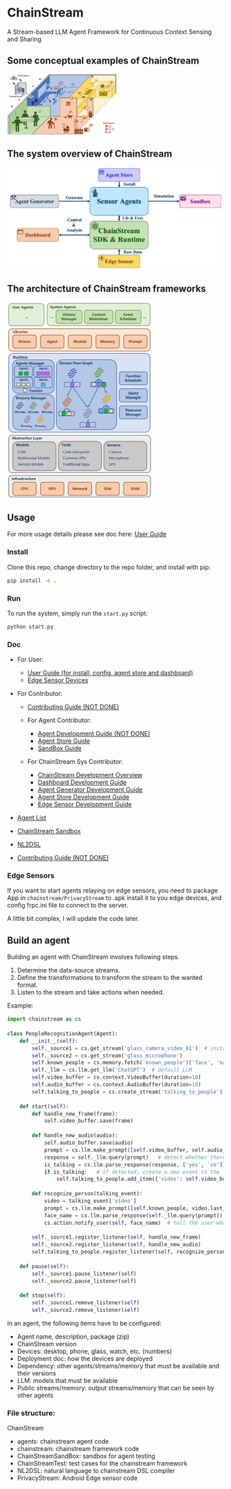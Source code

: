 # ChainStream

A Stream-based LLM Agent Framework for Continuous Context Sensing and Sharing

## Some conceptual examples of ChainStream

<img src="doc/img/ChainstreamExample.png" alt="ChainStream" style="zoom:25%;" />

## The system overview of ChainStream

<img src="doc/img/ChainStreamMainComponents.png">

## The architecture of ChainStream frameworks

<img src="doc/img/ChainStreamArchNew.png" alt="ChainStream" style="zoom:50%;" />

## Usage

For more usage details please see doc here: [User Guide]()

### Install

Clone this repo, change directory to the repo folder, and install with pip:

```bash
pip install -e .
```

### Run

To run the system, simply run the `start.py` script:

```bash
python start.py
```

### Doc
- For User:
  - [User Guide (for install, config, agent store and dashboard)](doc/UserGuide/USER_GUIDE.md)
  - [Edge Sensor Devices](doc/UserGuide/EDGE_DEVICES_GUIDE.md)
- For Contributor:
  - [Contributing Guide (NOT DONE)](doc/ContributorGuide/CONTRIBUTOR_GUIDE.md)
  
  - For Agent Contributor:
    - [Agent Development Guide (NOT DONE)](doc/ContributorGuide/AgentDevelopmentGuide/AGENT_DEVELOPMENT_OVERVIEW.md)
    - [Agent Store Guide](doc/ContributorGuide/AgentDevelopmentGuide/AGENT_STORE_GUIDE.md)
    - [SandBox Guide](doc/ContributorGuide/AgentDevelopmentGuide/SANDBOX_GUIDE.md)
  - For ChainStream Sys Contributor:
    - [ChainStream Development Overview](doc/ContributorGuide/ChainStreamDevelopmentGuide/CHAINSTREAM_DEVELOPMENT_OVERVIEW.md)
    - [Dashboard Development Guide](doc/ContributorGuide/ChainStreamDevelopmentGuide/DASHBOARD_DEVELOPMENT_GUIDE.md)
    - [Agent Generator Development Guide](doc/ContributorGuide/ChainStreamDevelopmentGuide/AGENT_GENERATOR_DEVELOPMENT_GUIDE.md)
    - [Agent Store Development Guide](doc/ContributorGuide/ChainStreamDevelopmentGuide/AGENT_STORE_DEVELOPMENT_GUIDE.md)
    - [Edge Sensor Development Guide](doc/ContributorGuide/ChainStreamDevelopmentGuide/EDGE_SENSOR_DEVELOPMENT_GUIDE.md)
  
- [Agent List](agents/AGENT_LIST.md)
- [ChainStream Sandbox](ChainStreamOJ/README.md)
- [NL2DSL](NL2DSL/README.md)
- [Contributing Guide (NOT DONE)]()

### Edge Sensors

If you want to start agents relaying on edge sensors, you need to package App in `chainstream/PrivacyStream` to .apk 
install it to you edge devices, and config frpc.ini file to connect to the server.

A little bit complex, I will update the code later.

## Build an agent

Building an agent with ChainStream involves following steps.

1. Determine the data-source streams.
2. Define the transformations to transform the stream to the wanted format.
3. Listen to the stream and take actions when needed.

Example:

```python
import chainstream as cs

class PeopleRecognitionAgent(Agent):
    def __init__(self):
        self._source1 = cs.get_stream('glass_camera_video_01')  # instance of Stream
        self._source2 = cs.get_stream('glass_microphone')
        self.known_people = cs.memory.fetch('known_people')['face', 'name']
        self._llm = cs.llm.get_llm('ChatGPT')  # default LLM
        self.video_buffer = cs.context.VideoBuffer(duration=10)
        self.audio_buffer = cs.context.AudioBuffer(duration=10)
        self.talking_to_people = cs.create_stream('talking_to_people')

    def start(self):
        def handle_new_frame(frame):
            self.video_buffer.save(frame)

        def handle_new_audio(audio):
            self.audio_buffer.save(audio)
            prompt = cs.llm.make_prompt([self.video_buffer, self.audio_buffer, 'is there a person talking to the user?'])
            response = self._llm.query(prompt)   # detect whether there is a talking people with LLM
            is_talking = cs.llm.parse_response(response, ['yes', 'no']) == 'yes'
            if is_talking:   # if detected, create a new event to the 'talking_to_people' stream
                self.talking_to_people.add_item({'video': self.video_buffer.snapshot(), 'audio': self.audio_buffer.snapshot()})

        def recognize_person(talking_event):
            video = talking_event['video']
            prompt = cs.llm.make_prompt([self.known_people, video.last_frame(), 'who is the person in the image?'])
            face_name = cs.llm.parse_response(self._llm.query(prompt))
            cs.action.notify_user(self, face_name)  # tell the user who is talking

        self._source1.register_listener(self, handle_new_frame)
        self._source2.register_listener(self, handle_new_audio)
        self.talking_to_people.register_listener(self, recognize_person)

    def pause(self):
        self._source1.pause_listener(self)
        self._source2.pause_listener(self)

    def stop(self):
        self._source1.remove_listener(self)
        self._source2.remove_listener(self)

```

In an agent, the following items have to be configured:

- Agent name, description, package (zip)
- ChainStream version
- Devices: desktop, phone, glass, watch, etc. (numbers)
- Deployment doc: how the devices are deployed
- Dependency: other agents/streams/memory that must be available and their versions
- LLM: models that must be available
- Public streams/memory: output streams/memory that can be seen by other agents


### File structure:

ChainStream
- agents: chainstream agent code
- chainstream: chainstream framework code
- ChainStreamSandBox: sandbox for agent testing
- ChainStreamTest: test cases for the chainstream framework
- NL2DSL: natural language to chainstream DSL compiler
- PrivacyStream: Android Edge sensor code
